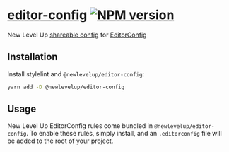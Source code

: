 # [editor-config](https://github.com/newlevelup/config/tree/develop/packages/editor-config) [![NPM version](https://img.shields.io/npm/v/@newlevelup/editor-config.svg)](https://www.npmjs.com/package/@newlevelup/editor-config)

New Level Up [shareable config](https://editorconfig.org/#example-file) for [EditorConfig](https://editorconfig.org/)

## Installation

Install stylelint and `@newlevelup/editor-config`:

```sh
yarn add -D @newlevelup/editor-config
```

## Usage

New Level Up EditorConfig rules come bundled in `@newlevelup/editor-config`. To enable these rules, simply install, and an `.editorconfig` file will be added to the root of your project.

